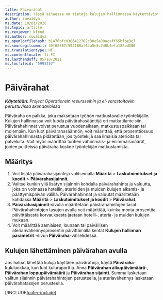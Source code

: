 ```yaml
---
title: Päivärahat
description: Tässä aiheessa on tietoja kulujen hallinnassa käytettävistä päivärahasäännöistä.
author: suvaidya
ms.date: 10/01/2020
ms.topic: article
ms.reviewer: kfend
ms.author: suvaidya
ms.openlocfilehash: b1476bfc0386412762c30e5a00acaff65bfbe3c7
ms.sourcegitcommit: 40f68387f594180af64a5e5c748b6efa188bd300
ms.translationtype: HT
ms.contentlocale: fi-FI
ms.lasthandoff: 05/10/2021
ms.locfileid: "5995257"
---
```

# <a name="per-diems"></a>Päivärahat

_**Käytetään:** Project Operationsin resursseihin ja ei-varastoitaviin perustuvissa skenaarioissa_


Päiväraha on palkka, joka maksetaan työhön matkustavalle työntekijälle. Kulujen hallinnassa voit luoda päivärahasääntöjä eri matkatilanteisiin. Päivärahahinnat voivat perustua vuodenaikaan, matkustuspaikkaan tai molempiin. Kun luot päivärahasäännön, voit määrittää, että prosenttiosuus päivärahahinnasta pidätetään, jos työntekijä saa ilmaisia aterioita tai palveluita. Voit myös määrittää tuntien vähimmäis- ja enimmäismäärät, joiden puitteissa päiväraha koskee työntekijän matkustamista.

## <a name="configuration"></a>Määritys 

1. Voit lisätä päivärahasijainteja valitsemalla **Määritä** > **Laskutoimitukset ja koodit** > **Päivärahasijainnit**.
2. Valitse kunkin yllä lisätyn sijainnin kohdalla päivärahahinta ja valuutta, joka on voimassa hotellin, aterioiden ja muiden kulujen alkamis- ja päättymispäivän välillä. Päivärahahinnat ja valuutat määritetään kohdassa **Määritä** > **Laskutoimitukset ja koodit** > **Päivärahat**.
3. **Päivärahasijainnit**-sivulla määritetään päivärahahintojen tasot. Päivärahahintojen tasojen avulla voit määrittää, kuinka monta prosenttia päivittäisestä korvauksesta jaetaan hotelli-, ateria- ja muiden kulujen mukaan. 
4. Voit määrittää aamiaisen, lounaan tai päivällisen aterianvähennysprosentin päivittämällä kentät **Kulujen hallinnan parametrit** -sivun **Päiväraha**-välilehdessä. 
    
## <a name="submit-expenses-using-per-diem"></a>Kulujen lähettäminen päivärahan avulla
Jos haluat lähettää kuluja käyttäen päivärahoja, käytä **Päiväraha**-kululuokkaa, kun luot kuluraporttia. Anna **Päivärahan alkupäivämäärä**-, **Päivärahan loppupäivämäärä** ja **Päivärahan sijainti**. Summa lasketaan valitun sijainnin päivärahahintojen perusteella, ja ateriavähennys lasketaan päivärahatasojen perusteella.


[!INCLUDE[footer-include](../includes/footer-banner.md)]